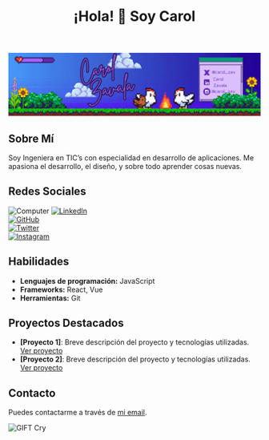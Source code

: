 <!DOCTYPE html>

<html lang="es">
<head>
    <meta charset="UTF-8">
    <meta name="viewport" content="width=device-width, initial-scale=1.0">
</head>
    
<body>

<header>
    <h1>¡Hola! 👋 Soy Carol</h1>
</header>

![GIF Ejemplo](https://github.com/CarolZavala/CarolZavala/blob/0d8f756b41426d0b143a83a131fa7b6e70f2293c/Carol%20Zavala%20(1).gif)

<section>
    <h2>Sobre Mí</h2>
    <p>Soy Ingeniera en TIC’s con especialidad en desarrollo de aplicaciones. Me apasiona el desarrollo, el diseño, y sobre todo aprender cosas nuevas.</p>
</section>

<section>
    <h2>Redes Sociales</h2>

![Computer](https://media1.giphy.com/media/v1.Y2lkPTc5MGI3NjExdHY0dTEzczNiY3B4aGVnMTJvYmxvcXZ6NDg4eWd6aG11bHo3OXlqNSZlcD12MV9pbnRlcm5hbF9naWZfYnlfaWQmY3Q9cw/hK4Z17CdUDKVhMazuC/giphy.webp)
[![LinkedIn](https://cdn-icons-png.flaticon.com/32/174/174857.png)](https://www.linkedin.com/in/carol-zavala/)  
[![GitHub](https://cdn-icons-png.flaticon.com/32/733/733553.png)](https://github.com/CarolZavala)  
[![Twitter](https://cdn-icons-png.flaticon.com/32/733/733579.png)](https://x.com/caro_zav)  
[![Instagram](https://cdn-icons-png.flaticon.com/32/1384/1384063.png)](#)

</section>

<section>
    <h2>Habilidades</h2>
    <ul>
        <li><strong>Lenguajes de programación:</strong> JavaScript</li>
        <li><strong>Frameworks:</strong> React, Vue</li>
        <li><strong>Herramientas:</strong> Git</li>
    </ul>
</section>

<section>
    <h2>Proyectos Destacados</h2>
    <ul>
        <li><strong>[Proyecto 1]</strong>: Breve descripción del proyecto y tecnologías utilizadas. <a href="ENLACE_AL_PROYECTO_1" target="_blank">Ver proyecto</a></li>
        <li><strong>[Proyecto 2]</strong>: Breve descripción del proyecto y tecnologías utilizadas. <a href="ENLACE_AL_PROYECTO_2" target="_blank">Ver proyecto</a></li>
    </ul>
</section>

<section>
    <h2>Contacto</h2>
    <p>Puedes contactarme a través de <a href="mailto:carolalexandrazavala@gmail.com">mi email</a>.</p>
</section>

![GIFT Cry](https://media3.giphy.com/media/v1.Y2lkPTc5MGI3NjExbGl2eTlzcm85cG5oNmluN2xwYWdneXc3d3JkeHNpamFwazQycnZycyZlcD12MV9pbnRlcm5hbF9naWZfYnlfaWQmY3Q9cw/CvbzcnrrCDc1KfYo4c/giphy.webp)


</body>
</html>
